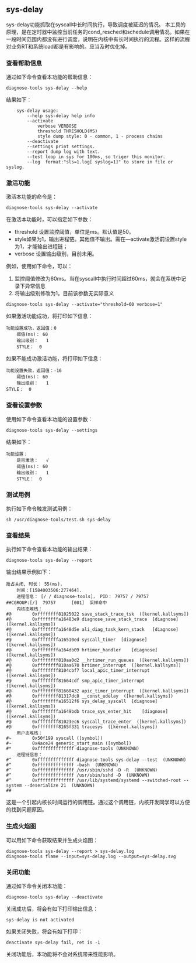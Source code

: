 ## sys-delay

sys-delay功能抓取在syscall中长时间执行，导致调度被延迟的情况。
本工具的原理，是在定时器中监控当前任务的cond_resched和schedule调用情况。如果在一段时间范围内都没有进行调度，说明在内核中有长时间执行的流程。这样的流程对业务RT和系统load都是有影响的。应当及时优化掉。

###  查看帮助信息
通过如下命令查看本功能的帮助信息：
```
diagnose-tools sys-delay --help
```
结果如下：
```
    sys-delay usage:
        --help sys-delay help info
        --activate
            verbose VERBOSE
            threshold THRESHOLD(MS)
            style dump style: 0 - common, 1 - process chains
        --deactivate
        --settings print settings.
        --report dump log with text.
        --test loop in sys for 100ms, so triger this monitor.
        --log  format:"sls=1.log[ syslog=1]" to store in file or syslog.
```
### 激活功能
激活本功能的命令是：
```
diagnose-tools sys-delay --activate
```
在激活本功能时，可以指定如下参数：

* threshold 设置监控阈值，单位是ms。默认值是50。
* style如果为1，输出进程链。其他值不输出。需在—activate激活前设置style为1，才能输出进程链；
* verbose 设置输出级别，目前未用。

例如，使用如下命令，可以：
1. 监控阈值修改为60ms。当在syscall中执行时间超过60ms，就会在系统中记录下异常信息
2. 将输出级别修改为1。目前该参数无实际意义

```
diagnose-tools sys-delay --activate="threshold=60 verbose=1"
```

如果激活功能成功，将打印如下信息：
```
功能设置成功，返回值：0
    阈值(ms)：	60
    输出级别：	1
    STYLE：	0
```

如果不能成功激活功能，将打印如下信息：
```
功能设置失败，返回值：-16
    阈值(ms)：	60
    输出级别：	1
STYLE：	0
```

### 查看设置参数
使用如下命令查看本功能的设置参数：
```
diagnose-tools sys-delay --settings
```
结果如下：
```
功能设置：
    是否激活：	√
    阈值(ms)：	60
    输出级别：	1
    STYLE：	0
```

###  测试用例
执行如下命令触发测试用例：
```
sh /usr/diagnose-tools/test.sh sys-delay
```

### 查看结果
执行如下命令查看本功能的输出结果：
```
diagnose-tools sys-delay --report
```
输出结果示例如下：
```
抢占关闭, 时长： 55(ms).
    时间：[1584003506:277464].
    进程信息： [/ / diagnose-tools]， PID： 79757 / 79757
##CGROUP:[/]  79757      [001]  采样命中
    内核态堆栈：
#@        0xffffffff81025022 save_stack_trace_tsk  ([kernel.kallsyms])
#@        0xffffffffa16483e9 diagnose_save_stack_trace	[diagnose]  ([kernel.kallsyms])
#@        0xffffffffa1648d5e ali_diag_task_kern_stack	[diagnose]  ([kernel.kallsyms])
#@        0xffffffffa16510ed syscall_timer	[diagnose]  ([kernel.kallsyms])
#@        0xffffffffa164db09 hrtimer_handler	[diagnose]  ([kernel.kallsyms])
#@        0xffffffff810aa0d2 __hrtimer_run_queues  ([kernel.kallsyms])
#@        0xffffffff810aa670 hrtimer_interrupt  ([kernel.kallsyms])
#@        0xffffffff8104cbf7 local_apic_timer_interrupt  ([kernel.kallsyms])
#@        0xffffffff81664cdf smp_apic_timer_interrupt  ([kernel.kallsyms])
#@        0xffffffff81660432 apic_timer_interrupt  ([kernel.kallsyms])
#@        0xffffffff81317dc8 __const_udelay  ([kernel.kallsyms])
#@        0xffffffffa16512f6 sys_delay_syscall	[diagnose]  ([kernel.kallsyms])
#@        0xffffffffa1649bdb trace_sys_enter_hit	[diagnose]  ([kernel.kallsyms])
#@        0xffffffff81023ec6 syscall_trace_enter  ([kernel.kallsyms])
#@        0xffffffff8165f331 tracesys  ([kernel.kallsyms])
    用户态堆栈：
#~        0x50f199 syscall ([symbol])
#~        0x4ace24 generic_start_main ([symbol])
#*        0xffffffffffffff diagnose-tools (UNKNOWN)
    进程链信息：
#^        0xffffffffffffff diagnose-tools sys-delay --test  (UNKNOWN)
#^        0xffffffffffffff -bash  (UNKNOWN)
#^        0xffffffffffffff /usr/sbin/sshd -D -R  (UNKNOWN)
#^        0xffffffffffffff /usr/sbin/sshd -D  (UNKNOWN)
#^        0xffffffffffffff /usr/lib/systemd/systemd --switched-root --system --deserialize 21  (UNKNOWN)
##
```

这是一个引起内核长时间运行的调用链。通过这个调用链，内核开发同学可以方便的找到问题原因。
###  生成火焰图
可以用如下命令获取结果并生成火焰图：
```
diagnose-tools sys-delay --report > sys-delay.log
diagnose-tools flame --input=sys-delay.log --output=sys-delay.svg
```
###  关闭功能
通过如下命令关闭本功能：
```
diagnose-tools sys-delay --deactivate
```
关闭成功后，将会有如下打印输出信息：
```
sys-delay is not activated
```
如果关闭失败，将会有如下打印：
```
deactivate sys-delay fail, ret is -1
```
关闭功能后，本功能将不会对系统带来性能影响。

